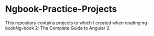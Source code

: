 # Ngbook-Practice-Projects
This repository contains projects to which I created when reading ng-bookNg-book 2: The Complete Guide to Angular 2.
